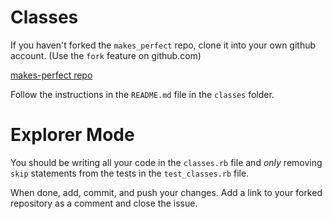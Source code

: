 
# Classes

If you haven't forked the `makes_perfect` repo, clone it into your own github account. (Use the `fork` feature on github.com)

[makes-perfect repo](https://github.com/tiy-tpa-ruby-q3-2015/makes-perfect)

Follow the instructions in the `README.md` file in the `classes` folder.

# Explorer Mode

You should be writing all your code in the `classes.rb` file and *only* removing `skip` statements from the tests in the `test_classes.rb` file.

When done, add, commit, and push your changes. Add a link to your forked repository as a comment and close the issue.
